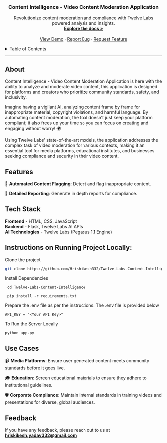 
<br />
<div align="center">

  <h3 align="center">Content Intelligence - Video Content Moderation Application</h3>
  <p align="center">
    Revolutionize content moderation and compliance with Twelve Labs powered analysis and insights.
    <br />
    <a href="https://github.com/Hrishikesh332/Twelve-Labs-Content-Intelligence"><strong>Explore the docs »</strong></a>
    <br />
    <br />
    <a href="https://twelve-labs-content-intelligence.onrender.com/">View Demo</a>
    ·
    <a href="https://github.com/Hrishikesh332/Twelve-Labs-Content-Intelligence/issues">Report Bug</a>
    ·
    <a href="https://github.com/Hrishikesh332/Twelve-Labs-Content-Intelligence/issues">Request Feature</a>
  </p>
</div>

<details>
  <summary>Table of Contents</summary>
  <ol>
    <li><a href="#about">About</a></li>
    <li><a href="#features">Features</a></li>
    <li><a href="#tech-stack">Tech Stack</a></li>
    <li><a href="#instructions-on-running-project-locally">Instructions on running project locally</a></li>
    <li><a href="#usecases">Use Cases</a></li>
    <li><a href="#feedback">Feedback</a></li>
  </ol>
</details>

------

## About

Content Intelligence - Video Content Moderation Application is here with the ability to analyze and moderate video content, this application is designed for platforms and creators who prioritize community standards, safety, and inclusivity.

Imagine having a vigilant AI, analyzing content frame by frame for inappropriate material, copyright violations, and harmful language. By automating content moderation, the tool doesn’t just keep your platform compliant; it also frees up your time so you can focus on creating and engaging without worry! 🌍

Using Twelve Labs' state-of-the-art models, the application addresses the complex task of video moderation for various contexts, making it an essential tool for media platforms, educational institutes, and businesses seeking compliance and security in their video content.

## Features

🚫 **Automated Content Flagging**: Detect and flag inappropriate content.

📄 **Detailed Reporting**: Generate in depth reports for compliance.

## Tech Stack

**Frontend** - HTML, CSS, JavaScript  
**Backend** - Flask, Twelve Labs AI APIs  
**AI Technologies** - Twelve Labs (Pegasus 1.1 Engine)

## Instructions on Running Project Locally:

Clone the project

```bash
git clone https://github.com/Hrishikesh332/Twelve-Labs-Content-Intelligence.git
```

Install Dependencies

```
 cd Twelve-Labs-Content-Intelligence
 
 pip install -r requirements.txt
```

Prepare the .env file as per the instructions. The .env file is provided below

```
API_KEY = "<Your API Key>"
```

To Run the Server Locally

```
python app.py
```

## Use Cases

📹 **Media Platforms**: Ensure user generated content meets community standards before it goes live.

🎓 **Education**: Screen educational materials to ensure they adhere to institutional guidelines.

🛡️ **Corporate Compliance**: Maintain internal standards in training videos and presentations for diverse, global audiences.

## Feedback

If you have any feedback, please reach out to us at **hriskikesh.yadav332@gmail.com**
